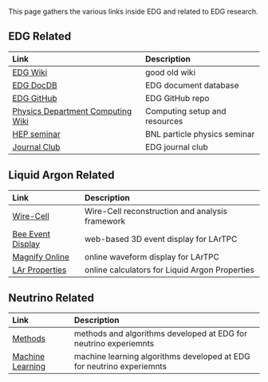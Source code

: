 This page gathers the various links inside EDG and related to EDG research.

## EDG Related

| Link         | Description       |
|:-------------|:------------------|
| [EDG Wiki](https://www.phy.bnl.gov/edg/w/) | good old wiki |
| [EDG DocDB](https://www.phy.bnl.gov/bnlif/cgi-bin/private/DocumentDatabase) | EDG document database |
| [EDG GitHub](https://github.com/BNLIF) | EDG GitHub repo |
| [Physics Department Computing Wiki](https://www.phy.bnl.gov/computing/index.php) | Computing setup and resources |
| [HEP seminar](https://indico.bnl.gov/category/134/) | BNL particle physics seminar |
| [Journal Club](https://lar.bnl.gov/journal-club/) | EDG journal club  |


## Liquid Argon Related

| Link         | Description       |
|:-------------|:------------------|
| [Wire-Cell](https://lar.bnl.gov/wire-cell) | Wire-Cell reconstruction and analysis framework |
| [Bee Event Display](http://www.phy.bnl.gov/twister/bee/) | web-based 3D event display for LArTPC |
| [Magnify Online](https://lar.bnl.gov/magnify) | online waveform display for LArTPC |
| [LAr Properties](https://lar.bnl.gov/properties/) | online calculators for Liquid Argon Properties |


## Neutrino Related

| Link         | Description       |
|:-------------|:------------------|
| [Methods](https://lar.bnl.gov/methods/) | methods and algorithms developed at EDG for neutrino experiemnts|
| [Machine Learning](https://lar.bnl.gov/ml/) | machine learning algorithms developed at EDG for neutrino experiemnts|

